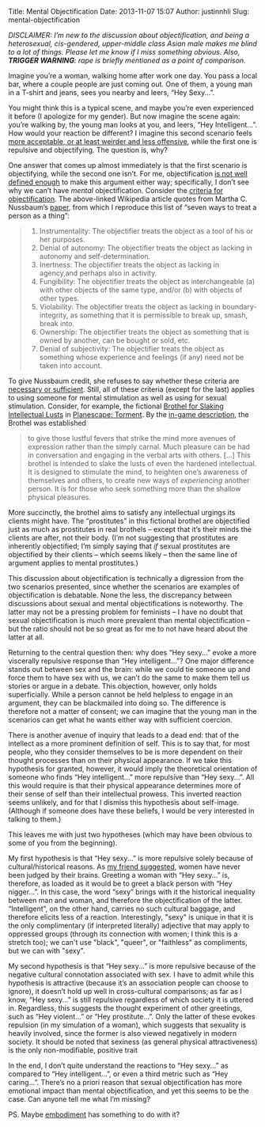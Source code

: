 Title: Mental Objectification
Date: 2013-11-07 15:07
Author: justinnhli
Slug: mental-objectification

*DISCLAIMER: I’m new to the discussion about objectification, and being
a heterosexual, cis-gendered, upper-middle class Asian male makes me
blind to a lot of things. Please let me know if I miss something
obvious. Also, **TRIGGER WARNING**: rape is briefly mentioned as a point
of comparison.*

Imagine you’re a woman, walking home after work one day. You pass a
local bar, where a couple people are just coming out. One of them, a
young man in a T-shirt and jeans, sees you nearby and leers, “Hey
Sexy...”.

You might think this is a typical scene, and maybe you’re even
experienced it before (I apologize for my gender). But now imagine the
scene again: you’re walking by, the young man looks at you, and leers,
“Hey Intelligent...”. How would your reaction be different? I imagine
this second scenario feels [more acceptable, or at least weirder and
less
offensive](https://twitter.com/justinnhli/status/354321746570117120),
while the first one is repulsive and objectifying. The question is, why?

One answer that comes up almost immediately is that the first scenario
is objectifying, while the second one isn’t. For me, objectification [is
not well defined
enough](http://justinnhli.blogspot.com/2013/06/defining-objectification.html)
to make this argument either way; specifically, I don’t see why we can’t
have *mental* objectification. Consider the [criteria for
objectification](http://en.wikipedia.org/wiki/Objectification). The
above-linked Wikipedia article quotes from Martha C. Nussbaum’s
[paper](http://www.jstor.org/stable/2961930), from which I reproduce
this list of “seven ways to treat a person as a thing”:

> 1.  Instrumentality: The objectifier treats the object as a tool of
>     his or her purposes.
> 2.  Denial of autonomy: The objectifier treats the object as lacking
>     in autonomy and self-determination.
> 3.  Inertness: The objectifier treats the object as lacking in
>     agency,and perhaps also in activity.
> 4.  Fungibility: The objectifier treats the object as interchangeable
>     (a) with other objects of the same type, and/or (b) with objects
>     of other types.
> 5.  Violability: The objectifier treats the object as lacking in
>     boundary-integrity, as something that it is permissible to break
>     up, smash, break into.
> 6.  Ownership: The objectifier treats the object as something that is
>     owned by another, can be bought or sold, etc.
> 7.  Denial of subjectivity: The objectifier treats the object as
>     something whose experience and feelings (if any) need not be taken
>     into account.

To give Nussbaum credit, she refuses to say whether these criteria are
[necessary or
sufficient](http://en.wikipedia.org/wiki/Necessity_and_sufficiency).
Still, all of these criteria (except for the last) applies to using
someone for mental stimulation as well as using for sexual stimulation.
Consider, for example, the fictional [Brothel for Slaking Intellectual
Lusts](http://torment.wikia.com/wiki/Brothel_for_Slaking_Intellectual_Lusts)
in [Planescape:
Torment](http://en.wikipedia.org/wiki/Planescape:_Torment). By the
[in-game description](http://www.wischik.com/lu/senses/pst-book.html),
the Brothel was established

> to give those lustful fevers that strike the mind more avenues of
> expression rather than the simply carnal. Much pleasure can be had in
> conversation and engaging in the verbal arts with others. [...] This
> brothel is intended to slake the lusts of even the hardened
> intellectual. It is designed to stimulate the mind, to heighten one’s
> awareness of themselves and others, to create new ways of
> *experiencing* another person. It is for those who seek something more
> than the shallow physical pleasures.

More succinctly, the brothel aims to satisfy any intellectual urgings
its clients might have. The “prostitutes” in this fictional brothel are
objectified just as much as prostitutes in real brothels – except that
it’s their minds the clients are after, not their body. (I’m not
suggesting that prostitutes are inherently objectified; I’m simply
saying that *if* sexual prostitutes are objectified by their clients –
which seems likely – then the same line of argument applies to mental
prostitutes.)

This discussion about objectification is technically a digression from
the two scenarios presented, since whether the scenarios are examples of
objectification is debatable. None the less, the discrepancy between
discussions about sexual and mental objectifications is noteworthy. The
latter may not be a pressing problem for feminists – I have no doubt
that sexual objectification is much more prevalent than mental
objectification – but the ratio should not be so great as for me to not
have heard about the latter at all.

Returning to the central question then: why does “Hey sexy...” evoke a
more viscerally repulsive response than “Hey intelligent...”? One major
difference stands out between sex and the brain: while we could tie
someone up and force them to have sex with us, we can’t do the same to
make them tell us stories or argue in a debate. This objection, however,
only holds superficially. While a person cannot be held helpless to
engage in an argument, they can be blackmailed into doing so. The
difference is therefore not a matter of consent; we can imagine that the
young man in the scenarios can get what he wants either way with
sufficient coercion.

There is another avenue of inquiry that leads to a dead end: that of the
intellect as a more prominent definition of self. This is to say that,
for most people, who they consider themselves to be is more dependent on
their thought processes than on their physical appearance. If we take
this hypothesis for granted, however, it would imply the theoretical
orientation of someone who finds “Hey intelligent...” more repulsive
than “Hey sexy...”. All this would require is that their physical
appearance determines more of their sense of self than their
intellectual prowess. This inverted reaction seems unlikely, and for
that I dismiss this hypothesis about self-image. (Although if someone
does have these beliefs, I would be very interested in talking to them.)

This leaves me with just two hypotheses (which may have been obvious to
some of you from the beginning).

My first hypothesis is that “Hey sexy...” is more repulsive solely
because of cultural/historical reasons. As [my friend
suggested](https://twitter.com/kylelady/status/354324190440079361),
women have never been judged by their brains. Greeting a woman with “Hey
sexy...” is, therefore, as loaded as it would be to greet a black person
with “Hey nigger...”. In this case, the word “sexy” brings with it the
historical inequality between man and woman, and therefore the
objectification of the latter. “Intelligent”, on the other hand, carries
no such cultural baggage, and therefore elicits less of a reaction.
Interestingly, "sexy" is unique in that it is the only complimentary (if
interpreted literally) adjective that may apply to oppressed groups
(through its connection with women; I think this is a stretch too); we
can't use "black", "queer", or "faithless" as compliments, but we can
with "sexy".

My second hypothesis is that “Hey sexy...” is more repulsive because of
the negative cultural connotation associated with sex. I have to admit
while this hypothesis is attractive (because it’s an association people
can choose to ignore), it doesn’t hold up well in cross-cultural
comparisons; as far as I know, “Hey sexy...” is still repulsive
regardless of which society it is uttered in. Regardless, this suggests
the thought experiment of other greetings, such as “Hey violent...” or
“Hey prostitute...”. Only the latter of these evokes repulsion (in my
simulation of a woman), which suggests that sexuality is heavily
involved, since the former is also viewed negatively in modern society.
It should be noted that sexiness (as general physical attractiveness) is
the only non-modifiable, positive trait

In the end, I don’t quite understand the reactions to “Hey sexy...” as
compared to “Hey intelligent...”, or even a third metric such as “Hey
caring...”. There’s no a priori reason that sexual objectification has
more emotional impact than mental objectification, and yet this seems to
be the case. Can anyone tell me what I’m missing?

PS. Maybe [embodiment](http://en.wikipedia.org/wiki/Embodied_cognition)
has something to do with it?

